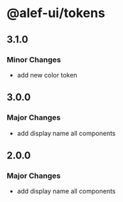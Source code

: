 # @alef-ui/tokens

## 3.1.0

### Minor Changes

- add new color token

## 3.0.0

### Major Changes

- add display name all components

## 2.0.0

### Major Changes

- add display name all components
